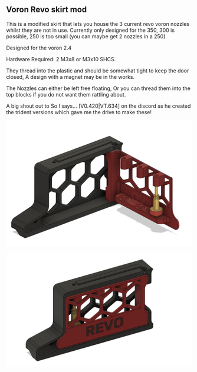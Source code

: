 <h2>Voron Revo skirt mod</h2>

This is a modified skirt that lets you house the 3 current revo voron nozzles whilst they are not in use.  Currently only designed for the 350,  300 is possible, 250 is too small (you can maybe get 2 nozzles in a 250) 

Designed for the voron 2.4

Hardware Required: 2 M3x8 or M3x10 SHCS.  

They thread into the plastic and should be somewhat tight to keep the door closed, A design with a magnet may be in the works.

The Nozzles can either be left free floating,  Or you can thread them into the top blocks if you do not want them rattling about.

A big shout out to So I says... [V0.420|VT.634] on the discord as he created the trident versions which gave me the drive to make these!

![](./Images/Open.png)

![](./Images/Completed.png)
